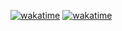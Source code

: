 [![wakatime](https://wakatime.com/badge/user/7e635745-10a3-4307-9413-3f17c5125d4f.svg)](https://wakatime.com/@7e635745-10a3-4307-9413-3f17c5125d4f)
[![wakatime](https://wakatime.com/share/@BeTiker/5c47743c-d242-4175-8139-5d15dbd30350.svg)](https://wakatime.com/@7e635745-10a3-4307-9413-3f17c5125d4f)



<!--
**BeTiker/BeTiker** is a ✨ _special_ ✨ repository because its `README.md` (this file) appears on your GitHub profile.

Here are some ideas to get you started:

- 🔭 I’m currently working on ...
- 🌱 I’m currently learning ...
- 👯 I’m looking to collaborate on ...
- 🤔 I’m looking for help with ...
- 💬 Ask me about ...
- 📫 How to reach me: ...
- 😄 Pronouns: ...
- ⚡ Fun fact: ...
-->

<!-- [![Anurag's GitHub stats](https://github-readme-stats.vercel.app/api?username=BeTiker&count_private=true&show_icons=true&theme=synthwave&hide=stars,prs,issues,contribs)](https://github.com/BeTiker)
 -->
